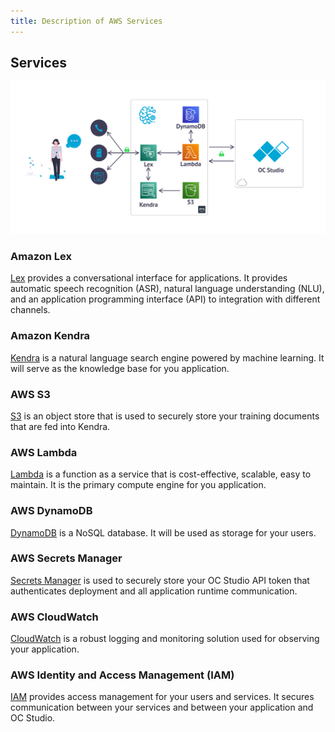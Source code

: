 ```yaml
---
title: Description of AWS Services
---
```


## Services

<div style={{textAlign: 'center'}}>

![architecture](../../../static/img/infrastructure/aws-architecture.svg)

</div>

### Amazon Lex

[Lex](https://aws.amazon.com/lex/) provides a conversational interface for applications. It provides automatic speech recognition (ASR), natural language understanding (NLU), and an application programming interface (API) to integration with different channels.

### Amazon Kendra

[Kendra](https://aws.amazon.com/kendra/) is a natural language search engine powered by machine learning. It will serve as the knowledge base for you application.

### AWS S3

[S3](https://aws.amazon.com/s3/) is an object store that is used to securely store your training documents that are fed into Kendra.

### AWS Lambda

[Lambda](https://aws.amazon.com/lambda/) is a function as a service that is cost-effective, scalable, easy to maintain. It is the primary compute engine for you application.

### AWS DynamoDB

[DynamoDB](https://aws.amazon.com/dynamodb/) is a NoSQL database. It will be used as storage for your users.

### AWS Secrets Manager

[Secrets Manager](https://aws.amazon.com/secrets-manager/) is used to securely store your OC Studio API token that authenticates deployment and all application runtime communication.

### AWS CloudWatch

[CloudWatch](https://aws.amazon.com/cloudwatch/) is a robust logging and monitoring solution used for observing your application.

### AWS Identity and Access Management (IAM)

[IAM](https://aws.amazon.com/iam/) provides access management for your users and services. It secures communication between your services and between your application and OC Studio.
